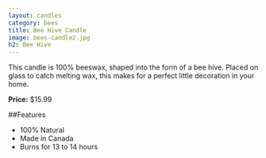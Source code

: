 ```yaml
---
layout: candles
category: bees
title: Bee Hive Candle
image: bees-candle2.jpg
h2: Bee Hive
---
```


This candle is 100% beeswax, shaped into the form of a bee hive. Placed on glass to catch melting wax, this makes for a perfect little decoration in your home. 

**Price:** $15.99

##Features

- 100% Natural
- Made in Canada
- Burns for 13 to 14 hours

